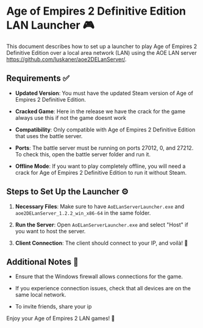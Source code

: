 # Age of Empires 2 Definitive Edition LAN Launcher 🎮

This document describes how to set up a launcher to play Age of Empires 2 Definitive Edition over a local area network (LAN) using the AOE LAN server https://github.com/luskaner/aoe2DELanServer/. 

## Requirements ✅

- **Updated Version**: You must have the updated Steam version of Age of Empires 2 Definitive Edition.

- **Cracked Game**: Here in the release we have the crack for the game always use this if not the game doesnt work
  
- **Compatibility**: Only compatible with Age of Empires 2 Definitive Edition that uses the battle server.

- **Ports**: The battle server must be running on ports 27012, 0, and 27212. To check this, open the battle server folder and run it.

- **Offline Mode**: If you want to play completely offline, you will need a crack for Age of Empires 2 Definitive Edition to run it without Steam.

## Steps to Set Up the Launcher ⚙️

1. **Necessary Files**: Make sure to have `AoELanServerLauncher.exe` and `aoe2DELanServer_1.2.2_win_x86-64` in the same folder.

2. **Run the Server**: Open `AoELanServerLauncher.exe` and select "Host" if you want to host the server.

3. **Client Connection**: The client should connect to your IP, and voilà! 🎉

## Additional Notes 📌

- Ensure that the Windows firewall allows connections for the game.
  
- If you experience connection issues, check that all devices are on the same local network.

- To invite friends, share your ip 

Enjoy your Age of Empires 2 LAN games! 🏰
